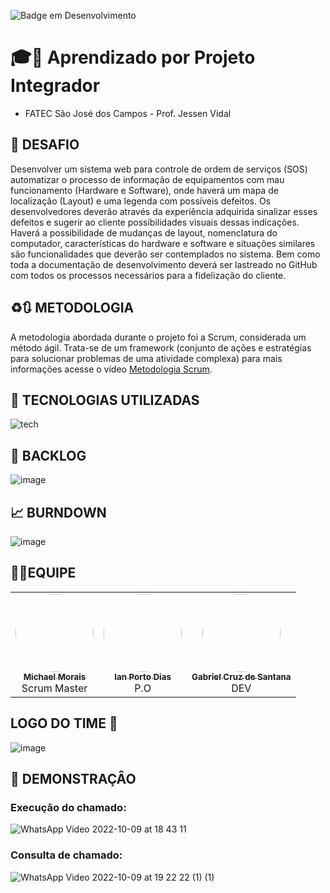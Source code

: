 ![Badge em Desenvolvimento](http://img.shields.io/static/v1?label=STATUS&message=EM%20DESENVOLVIMENTO&color=GREEN&style=for-the-badge)

# 🎓📘 Aprendizado por Projeto Integrador
* FATEC São José dos Campos - Prof. Jessen Vidal

## 🎯 DESAFIO
Desenvolver um sistema web para controle de ordem de serviços (SOS) automatizar o processo de informação de equipamentos com mau funcionamento (Hardware e Software), onde haverá um mapa de localização (Layout) e uma legenda com possíveis defeitos. Os desenvolvedores deverão através da experiência adquirida sinalizar esses defeitos e sugerir ao cliente possibilidades visuais dessas indicações. Haverá a possibilidade de mudanças de layout, nomenclatura do computador, características do hardware e software e situações similares são funcionalidades que deverão ser contemplados no sistema. Bem como toda a documentação de desenvolvimento deverá ser lastreado no GitHub com todos os processos necessários para a fidelização do cliente.

## ♻️🔃 METODOLOGIA
A metodologia abordada durante o projeto foi a Scrum, considerada um método ágil. Trata-se de um framework (conjunto de ações e estratégias para solucionar problemas de uma atividade complexa) para mais informações acesse o vídeo [Metodologia Scrum](https://www.youtube.com/watch?v=XfvQWnRgxG0&t=130s).


## 📖 TECNOLOGIAS UTILIZADAS
![tech](https://user-images.githubusercontent.com/53665466/194787147-142ddb52-65fd-4c1c-a17e-53509d156000.png)



## 📒 BACKLOG
![image](https://user-images.githubusercontent.com/53665466/194786766-e119efda-f1e3-44f7-869c-ba9cdb18a209.png)


## 📈 BURNDOWN
![image](https://user-images.githubusercontent.com/53665466/194783995-43a0de30-ae82-4905-a254-757de5d05e13.png)

## 🧑‍🚀EQUIPE


<table>


  <tr>
    <td align="center"><a href="https://github.com/itsmorais"><img style="border-radius: 50%;" src="https://user-images.githubusercontent.com/112488445/199853994-19d9594f-77fa-4b16-b5a6-e340643b59a3.jpeg" width="125px;" alt=""/><br /><sub><b>Michael Morais</b></sub></a><br /><a title="Rocketseat">Scrum Master</a></td>
    <td align="center"><a href="https://github.com/Ianportods"><img style="border-radius: 50%;" src="https://user-images.githubusercontent.com/112488445/199854486-20da8bf4-cf74-4836-96f8-12a9ce155f9c.jpg" width="125px;" alt=""/><br /><sub><b>Ian Porto Dias</b></sub></a><br /><a title="Rocketseat">P.O</a></td>
    <td align="center"><a href="https://github.com/GabbsSantana"><img style="border-radius: 50%;" src="https://user-images.githubusercontent.com/112488445/199855402-a5dda8d0-dadb-4b86-bb11-0f825572f14d.jpeg" width="125px;" alt=""/><br /><sub><b>Gabriel Cruz de Santana</b></sub></a><br /><a  title="Função">DEV</a></td>
   
</table>

## LOGO DO TIME 🚂
![image](https://user-images.githubusercontent.com/53665466/200074701-d2e1f138-f30e-42d2-94f7-9f9211c5f206.png)


## 🎥 DEMONSTRAÇÂO
### Execução do chamado:     
![WhatsApp Video 2022-10-09 at 18 43 11](https://user-images.githubusercontent.com/112488445/194781672-c6f85d5c-3354-4665-8083-80a71e8f2d7b.gif)


### Consulta de chamado:        
![WhatsApp Video 2022-10-09 at 19 22 22 (1) (1)](https://user-images.githubusercontent.com/112488445/194782227-a5dfd61c-3760-43ca-8f6a-9e97b29de691.gif)
